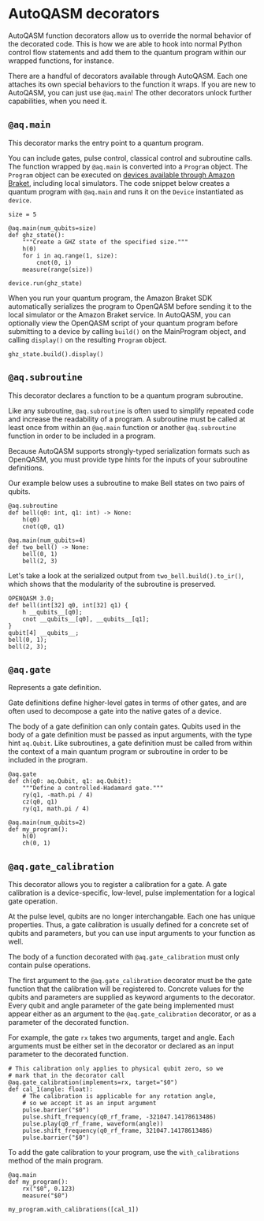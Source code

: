 # AutoQASM decorators

AutoQASM function decorators allow us to override the normal behavior of the decorated code. This is how we are able to hook into normal Python control flow statements and add them to the quantum program within our wrapped functions, for instance.

There are a handful of decorators available through AutoQASM. Each one attaches its own special behaviors to the function it wraps. If you are new to AutoQASM, you can just use `@aq.main`! The other decorators unlock further capabilities, when you need it.

## `@aq.main`

This decorator marks the entry point to a quantum program.

You can include gates, pulse control, classical control and subroutine calls. The function wrapped by `@aq.main` is converted into a `Program` object. The `Program` object can be executed on [devices available through Amazon Braket](https://docs.aws.amazon.com/braket/latest/developerguide/braket-devices.html), including local simulators. The code snippet below creates a quantum program with `@aq.main` and runs it on the `Device` instantiated as `device`.

```
size = 5

@aq.main(num_qubits=size)
def ghz_state():
    """Create a GHZ state of the specified size."""
    h(0)
    for i in aq.range(1, size):
        cnot(0, i)
    measure(range(size))

device.run(ghz_state)
```

When you run your quantum program, the Amazon Braket SDK automatically serializes the program to OpenQASM before sending it to the local simulator or the Amazon Braket service. In AutoQASM, you can optionally view the OpenQASM script of your quantum program before submitting to a device by calling `build()` on the MainProgram object, and calling `display()` on the resulting `Program` object.

```
ghz_state.build().display()
```

## `@aq.subroutine`

This decorator declares a function to be a quantum program subroutine.

Like any subroutine, `@aq.subroutine` is often used to simplify repeated code and increase the readability of a program. A subroutine must be called at least once from within an `@aq.main` function or another `@aq.subroutine` function in order to be included in a program.

Because AutoQASM supports strongly-typed serialization formats such as OpenQASM, you must provide type hints for the inputs of your subroutine definitions.

Our example below uses a subroutine to make Bell states on two pairs of qubits.
```
@aq.subroutine
def bell(q0: int, q1: int) -> None:
    h(q0)
    cnot(q0, q1)

@aq.main(num_qubits=4)
def two_bell() -> None:
    bell(0, 1)
    bell(2, 3)
```

Let's take a look at the serialized output from `two_bell.build().to_ir()`, which shows that the modularity of the subroutine is preserved.

```
OPENQASM 3.0;
def bell(int[32] q0, int[32] q1) {
    h __qubits__[q0];
    cnot __qubits__[q0], __qubits__[q1];
}
qubit[4] __qubits__;
bell(0, 1);
bell(2, 3);
```

## `@aq.gate`

Represents a gate definition.

Gate definitions define higher-level gates in terms of other gates, and are often used to decompose a gate into the native gates of a device.

The body of a gate definition can only contain gates. Qubits used in the body of a gate definition must be passed as input arguments, with the type hint `aq.Qubit`. Like subroutines, a gate definition must be called from within the context of a main quantum program or subroutine in order to be included in the program.

```
@aq.gate
def ch(q0: aq.Qubit, q1: aq.Qubit):
    """Define a controlled-Hadamard gate."""
    ry(q1, -math.pi / 4)
    cz(q0, q1)
    ry(q1, math.pi / 4)
    
@aq.main(num_qubits=2)
def my_program():
    h(0)
    ch(0, 1)
```


## `@aq.gate_calibration`

This decorator allows you to register a calibration for a gate. A gate calibration is a device-specific, low-level, pulse implementation for a logical gate operation.

At the pulse level, qubits are no longer interchangable. Each one has unique properties. Thus, a gate calibration is usually defined for a concrete set of qubits and parameters, but you can use input arguments to your function as well.

The body of a function decorated with `@aq.gate_calibration` must only contain pulse operations.

The first argument to the `@aq.gate_calibration` decorator must be the gate function that the calibration will be registered to. Concrete values for the qubits and parameters are supplied as keyword arguments to the decorator.
Every qubit and angle parameter of the gate being implemented must appear either as an argument to the `@aq.gate_calibration` decorator, or as a parameter of the decorated function.

For example, the gate `rx` takes two arguments, target and angle. Each arguments must be either set in the decorator or declared as an input parameter to the decorated function.

```
# This calibration only applies to physical qubit zero, so we
# mark that in the decorator call
@aq.gate_calibration(implements=rx, target="$0")
def cal_1(angle: float):
    # The calibration is applicable for any rotation angle,
    # so we accept it as an input argument
    pulse.barrier("$0")
    pulse.shift_frequency(q0_rf_frame, -321047.14178613486)
    pulse.play(q0_rf_frame, waveform(angle))
    pulse.shift_frequency(q0_rf_frame, 321047.14178613486)
    pulse.barrier("$0")
```

To add the gate calibration to your program, use the `with_calibrations` method of the main program.

```
@aq.main
def my_program():
    rx("$0", 0.123)
    measure("$0")

my_program.with_calibrations([cal_1])
```
